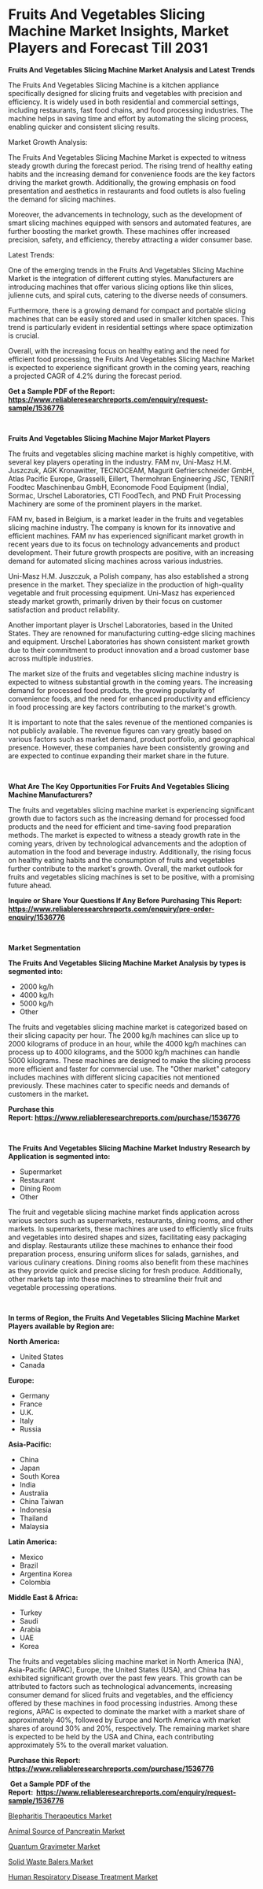 <p><h1>Fruits And Vegetables Slicing Machine Market Insights, Market Players and Forecast Till 2031</h1></p><p><strong>Fruits And Vegetables Slicing Machine Market Analysis and Latest Trends</strong></p>
<p><p>The Fruits And Vegetables Slicing Machine is a kitchen appliance specifically designed for slicing fruits and vegetables with precision and efficiency. It is widely used in both residential and commercial settings, including restaurants, fast food chains, and food processing industries. The machine helps in saving time and effort by automating the slicing process, enabling quicker and consistent slicing results.</p><p>Market Growth Analysis:</p><p>The Fruits And Vegetables Slicing Machine Market is expected to witness steady growth during the forecast period. The rising trend of healthy eating habits and the increasing demand for convenience foods are the key factors driving the market growth. Additionally, the growing emphasis on food presentation and aesthetics in restaurants and food outlets is also fueling the demand for slicing machines.</p><p>Moreover, the advancements in technology, such as the development of smart slicing machines equipped with sensors and automated features, are further boosting the market growth. These machines offer increased precision, safety, and efficiency, thereby attracting a wider consumer base.</p><p>Latest Trends:</p><p>One of the emerging trends in the Fruits And Vegetables Slicing Machine Market is the integration of different cutting styles. Manufacturers are introducing machines that offer various slicing options like thin slices, julienne cuts, and spiral cuts, catering to the diverse needs of consumers.</p><p>Furthermore, there is a growing demand for compact and portable slicing machines that can be easily stored and used in smaller kitchen spaces. This trend is particularly evident in residential settings where space optimization is crucial.</p><p>Overall, with the increasing focus on healthy eating and the need for efficient food processing, the Fruits And Vegetables Slicing Machine Market is expected to experience significant growth in the coming years, reaching a projected CAGR of 4.2% during the forecast period.</p></p>
<p><strong>Get a Sample PDF of the Report:&nbsp; <a href="https://www.reliableresearchreports.com/enquiry/request-sample/1536776">https://www.reliableresearchreports.com/enquiry/request-sample/1536776</a></strong></p>
<p>&nbsp;</p>
<p><strong>Fruits And Vegetables Slicing Machine Major Market Players</strong></p>
<p><p>The fruits and vegetables slicing machine market is highly competitive, with several key players operating in the industry. FAM nv, Uni-Masz H.M. Juszczuk, AGK Kronawitter, TECNOCEAM, Magurit Gefrierschneider GmbH, Atlas Pacific Europe, Grasselli, Eillert, Thermohran Engineering JSC, TENRIT Foodtec Maschinenbau GmbH, Economode Food Equipment (India), Sormac, Urschel Laboratories, CTI FoodTech, and PND Fruit Processing Machinery are some of the prominent players in the market.</p><p>FAM nv, based in Belgium, is a market leader in the fruits and vegetables slicing machine industry. The company is known for its innovative and efficient machines. FAM nv has experienced significant market growth in recent years due to its focus on technology advancements and product development. Their future growth prospects are positive, with an increasing demand for automated slicing machines across various industries.</p><p>Uni-Masz H.M. Juszczuk, a Polish company, has also established a strong presence in the market. They specialize in the production of high-quality vegetable and fruit processing equipment. Uni-Masz has experienced steady market growth, primarily driven by their focus on customer satisfaction and product reliability.</p><p>Another important player is Urschel Laboratories, based in the United States. They are renowned for manufacturing cutting-edge slicing machines and equipment. Urschel Laboratories has shown consistent market growth due to their commitment to product innovation and a broad customer base across multiple industries.</p><p>The market size of the fruits and vegetables slicing machine industry is expected to witness substantial growth in the coming years. The increasing demand for processed food products, the growing popularity of convenience foods, and the need for enhanced productivity and efficiency in food processing are key factors contributing to the market's growth.</p><p>It is important to note that the sales revenue of the mentioned companies is not publicly available. The revenue figures can vary greatly based on various factors such as market demand, product portfolio, and geographical presence. However, these companies have been consistently growing and are expected to continue expanding their market share in the future.</p></p>
<p>&nbsp;</p>
<p><strong>What Are The Key Opportunities For Fruits And Vegetables Slicing Machine Manufacturers?</strong></p>
<p><p>The fruits and vegetables slicing machine market is experiencing significant growth due to factors such as the increasing demand for processed food products and the need for efficient and time-saving food preparation methods. The market is expected to witness a steady growth rate in the coming years, driven by technological advancements and the adoption of automation in the food and beverage industry. Additionally, the rising focus on healthy eating habits and the consumption of fruits and vegetables further contribute to the market's growth. Overall, the market outlook for fruits and vegetables slicing machines is set to be positive, with a promising future ahead.</p></p>
<p><strong>Inquire or Share Your Questions If Any Before Purchasing This Report: <a href="https://www.reliableresearchreports.com/enquiry/pre-order-enquiry/1536776">https://www.reliableresearchreports.com/enquiry/pre-order-enquiry/1536776</a></strong></p>
<p>&nbsp;</p>
<p><strong>Market Segmentation</strong></p>
<p><strong>The Fruits And Vegetables Slicing Machine Market Analysis by types is segmented into:</strong></p>
<p><ul><li>2000 kg/h</li><li>4000 kg/h</li><li>5000 kg/h</li><li>Other</li></ul></p>
<p><p>The fruits and vegetables slicing machine market is categorized based on their slicing capacity per hour. The 2000 kg/h machines can slice up to 2000 kilograms of produce in an hour, while the 4000 kg/h machines can process up to 4000 kilograms, and the 5000 kg/h machines can handle 5000 kilograms. These machines are designed to make the slicing process more efficient and faster for commercial use. The "Other market" category includes machines with different slicing capacities not mentioned previously. These machines cater to specific needs and demands of customers in the market.</p></p>
<p><strong>Purchase this Report:&nbsp;<a href="https://www.reliableresearchreports.com/purchase/1536776">https://www.reliableresearchreports.com/purchase/1536776</a></strong></p>
<p>&nbsp;</p>
<p><strong>The Fruits And Vegetables Slicing Machine Market Industry Research by Application is segmented into:</strong></p>
<p><ul><li>Supermarket</li><li>Restaurant</li><li>Dining Room</li><li>Other</li></ul></p>
<p><p>The fruit and vegetable slicing machine market finds application across various sectors such as supermarkets, restaurants, dining rooms, and other markets. In supermarkets, these machines are used to efficiently slice fruits and vegetables into desired shapes and sizes, facilitating easy packaging and display. Restaurants utilize these machines to enhance their food preparation process, ensuring uniform slices for salads, garnishes, and various culinary creations. Dining rooms also benefit from these machines as they provide quick and precise slicing for fresh produce. Additionally, other markets tap into these machines to streamline their fruit and vegetable processing operations.</p></p>
<p>&nbsp;</p>
<p><strong>In terms of Region, the Fruits And Vegetables Slicing Machine Market Players available by Region are:</strong></p>
<p>
    <p> <strong> North America: </strong>
        <ul>
            <li>United States</li>
            <li>Canada</li>
        </ul>
        </p> 
    <p> <strong> Europe: </strong>
        <ul>
            <li>Germany</li>
            <li>France</li>
            <li>U.K.</li>
            <li>Italy</li>
            <li>Russia</li>
        </ul>
        </p> 
    <p> <strong> Asia-Pacific: </strong>
        <ul>
            <li>China</li>
            <li>Japan</li>
            <li>South Korea</li>
            <li>India</li>
            <li>Australia</li>
            <li>China Taiwan</li>
            <li>Indonesia</li>
            <li>Thailand</li>
            <li>Malaysia</li>
        </ul>
        </p> 
    <p> <strong> Latin America: </strong>
        <ul>
            <li>Mexico</li>
            <li>Brazil</li>
            <li>Argentina Korea</li>
            <li>Colombia</li>
        </ul>
        </p> 
    <p> <strong> Middle East & Africa: </strong>
        <ul>
            <li>Turkey</li>
            <li>Saudi</li>
            <li>Arabia</li>
            <li>UAE</li>
            <li>Korea</li>
        </ul>
    </p>
    </p>
<p><p>The fruits and vegetables slicing machine market in North America (NA), Asia-Pacific (APAC), Europe, the United States (USA), and China has exhibited significant growth over the past few years. This growth can be attributed to factors such as technological advancements, increasing consumer demand for sliced fruits and vegetables, and the efficiency offered by these machines in food processing industries. Among these regions, APAC is expected to dominate the market with a market share of approximately 40%, followed by Europe and North America with market shares of around 30% and 20%, respectively. The remaining market share is expected to be held by the USA and China, each contributing approximately 5% to the overall market valuation.</p></p>
<p><strong>Purchase this Report: <a href="https://www.reliableresearchreports.com/purchase/1536776">https://www.reliableresearchreports.com/purchase/1536776</a></strong></p>
<p>&nbsp;<strong>Get a Sample PDF of the Report:&nbsp;&nbsp;<a href="https://www.reliableresearchreports.com/enquiry/request-sample/1536776">https://www.reliableresearchreports.com/enquiry/request-sample/1536776</a></strong></p>
<p><strong></strong></p>
<p><p><a href="https://medium.com/@freedayundt/blepharitis-therapeutics-market-trends-and-market-analysis-forecasted-for-period-2023-2030-87296e3c627b">Blepharitis Therapeutics Market</a></p><p><a href="https://medium.com/@freedayundt/animal-source-of-pancreatin-market-furnishes-information-on-market-share-market-trends-and-market-4ee0ccd3210d">Animal Source of Pancreatin Market</a></p><p><a href="https://github.com/NorbertYates/Market-Research-Report-List-3/blob/main/quantum-gravimeter-market.md">Quantum Gravimeter Market</a></p><p><a href="https://github.com/GroverBarry/Market-Research-Report-List-3/blob/main/solid-waste-balers-market.md">Solid Waste Balers Market</a></p><p><a href="https://medium.com/@freedayundt/human-respiratory-disease-treatment-market-the-key-to-successful-business-strategy-forecast-till-2658c81418bd">Human Respiratory Disease Treatment Market</a></p></p>